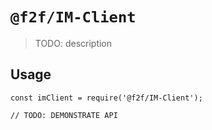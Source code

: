 # `@f2f/IM-Client`

> TODO: description

## Usage

```
const imClient = require('@f2f/IM-Client');

// TODO: DEMONSTRATE API
```
